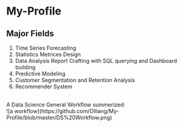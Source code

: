 # My-Profile


## Major Fields

1. Time Series Forecasting
2. Statistics Metrices Design
3. Data Analysis Report Crafting with SQL querying and Dashboard building
4. Predictive Modeling
5. Customer Segmentation and Retention Analysis
6. Recommender System

<br>
A Data Science General Workflow summerized:
<br>
![a workflow](https://github.com/Olliang/My-Profile/blob/master/DS%20Workflow.png)
